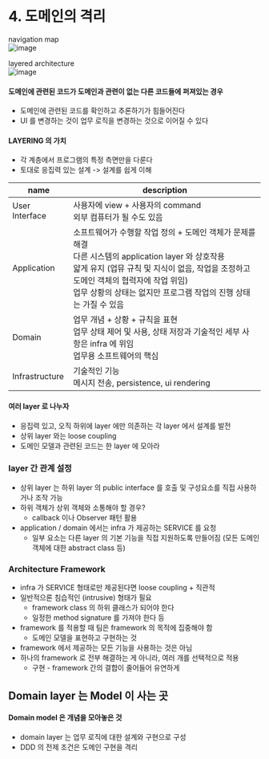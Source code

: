 # 4. 도메인의 격리
navigation map  
![image](https://user-images.githubusercontent.com/10507662/126060186-65da084d-6b55-43b6-90e9-7e6f3c838447.png)

layered architecture  
![image](https://user-images.githubusercontent.com/10507662/126060217-1b818bf1-3bdd-432b-a6e1-eb2cb29856c3.png)

#### 도메인에 관련된 코드가 도메인과 관련이 없는 다른 코드들에 퍼져있는 경우  
- 도메인에 관련된 코드를 확인하고 추론하기가 힘들어진다  
- UI 를 변경하는 것이 업무 로직을 변경하는 것으로 이어질 수 있다

#### LAYERING 의 가치
- 각 계층에서 프로그램의 특정 측면만을 다룬다
- 토대로 응집력 있는 설계 -> 설계를 쉽게 이해

| name | description |
| - | - |
| User Interface | 사용자에 view + 사용자의 command<br/>외부 컴퓨터가 될 수도 있음 |
| Application | 소프트웨어가 수행할 작업 정의 + 도메인 객체가 문제를 해결<br/> 다른 시스템의 application layer 와 상호작용<br> 얇게 유지 (업뮤 규칙 및 지식이 없음, 작업을 조정하고 도메인 객체의 협력자에 작업 위임)<br/> 업무 상황의 상태는 없지만 프로그램 작업의 진행 상태는 가질 수 있음 |
| Domain | 업무 개념 + 상황 + 규칙을 표현<br/> 업무 상태 제어 및 사용, 상태 저장과 기술적인 세부 사항은 infra 에 위임<br/> 업무용 소프트웨어의 핵심 |
| Infrastructure | 기술적인 기능<br/> 메시지 전송, persistence, ui rendering |

#### 여러 layer 로 나누자
- 응집력 있고, 오직 하위에 layer 에만 의존하는 각 layer 에서 설계를 발전
- 상위 layer 와는 loose coupling
- 도메인 모델과 관련된 코드는 한 layer 에 모아라

### layer 간 관계 설정
- 상위 layer 는 하위 layer 의 public interface 를 호출 및 구성요소를 직접 사용하거나 조작 가능
- 하위 객체가 상위 객체와 소통해야 할 경우?
  - callback 이나 Observer 패턴 활용
- application / domain 에서는 infra 가 제공하는 SERVICE 를 요청
  - 일부 요소는 다른 layer 의 기본 기능을 직접 지원하도록 만들어짐 (모든 도메인 객체에 대한 abstract class 등)

### Architecture Framework
- infra 가 SERVICE 형태로만 제공된다면 loose coupling + 직관적
- 일반적으론 침습적인 (intrusive) 형태가 필요
  - framework class 의 하위 클래스가 되어야 한다
  - 일정한 method signature 를 가져야 한다 등
- framework 를 적용할 때 팀은 framework 의 목적에 집중해야 함
  - 도메인 모델을 표현하고 구현하는 것
- framework 에서 제공하는 모든 기능을 사용하는 것은 아님
- 하나의 framework 로 전부 해결하는 게 아니라, 여러 개를 선택적으로 적용
  - 구현 - framework 간의 결합이 줄어들어 유연하게

## Domain layer 는 Model 이 사는 곳
#### Domain model 은 개념을 모아놓은 것
- domain layer 는 업무 로직에 대한 설계와 구현으로 구성
- DDD 의 전제 조건은 도메인 구현을 격리
